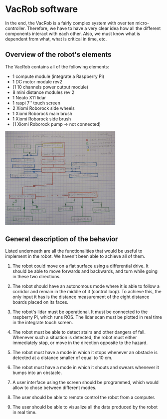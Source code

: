 # VacRob software

In the end, the VacRob is a fairly complex system with over ten micro-controller. Therefore, we have to have a very clear idea how all the different components interact with each other. Also, we must know what is dependent from what, what is critical in time, etc.

## Overview of the robot's elements

The VacRob contains all of the following elements:

- 1 compute module (integrate a Raspberry Pi)
- 1 DC motor module rev2
- (1 10 channels power output module)
- 8 mini distance modules rev 2
- 1 Neato X11 lidar
- 1 raspi 7'' touch screen
- 2 Xiomi Roborock side wheels
- 1 Xiomi Roborock main brush
- 1 Xiomi Roborock side brush
- (1 Xiomi Roborock pump -> not connected)

<img src="./vacrob-elements.png" alt="wheel encoder electrical scheme" width="70%" class="center">

## General description of the behavior

Listed underneath are all the functionalities that would be useful to implement in the robot. We haven't been able to achieve all of them.

1. The robot could move on a flat surface using a differential drive. It should be able to move forwards and backwards, and turn while going in these two directions.

2. The robot should have an autonomous mode where it is able to follow a corridor and remain in the middle of it (control loop). To achieve this, the only input it has is the distance measurement of the eight distance boards placed on its faces.

3. The robot's lidar must be operational. It must be connected to the raspberry Pi, which runs ROS. The lidar scan must be plotted in real time in the integrate touch screen.

4. The robot must be able to detect stairs and other dangers of fall. Whenever such a situation is detected, the robot must either immediately stop, or move in the direction opposite to the hazard.

5. The robot must have a mode in which it stops whenever an obstacle is detected at a distance smaller of equal to 10 cm.

6. The robot must have a mode in which it shouts and swears whenever it bumps into an obstacle.

7. A user interface using the screen should be programmed, which would allow to chose between different modes.

8. The user should be able to remote control the robot from a computer.

9. The user should be able to visualize all the data produced by the robot in real time.

